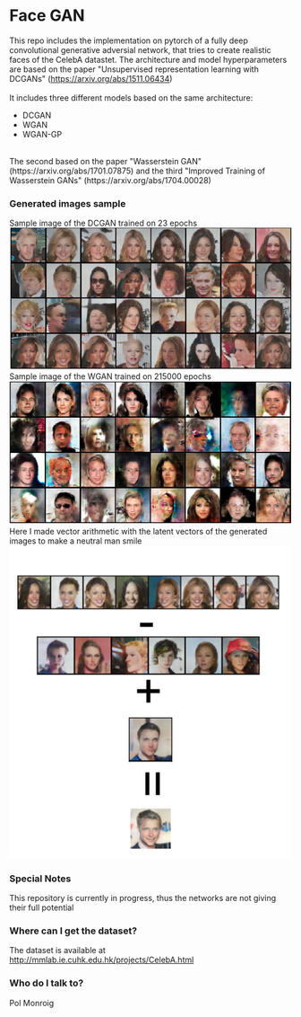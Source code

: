 # Face GAN #

This repo includes the implementation on pytorch of a fully deep convolutional generative adversial network,
that tries to create realistic faces of the CelebA datastet. The architecture and model
hyperparameters are based on the paper
"Unsupervised representation learning with DCGANs" (https://arxiv.org/abs/1511.06434)
<br>
<br>
It includes three different models based on the same architecture:
* DCGAN
* WGAN
* WGAN-GP
<br>
The second based on the paper "Wasserstein GAN" (https://arxiv.org/abs/1701.07875)
and the third "Improved Training of Wasserstein GANs" (https://arxiv.org/abs/1704.00028)

### Generated images sample ###
Sample image of the DCGAN trained on 23 epochs
![Alt text](images/gan_sample_0.png?raw=true "Title")
Sample image of the WGAN trained on 215000 epochs 
![Alt text](images/wgan_sample_0.png?raw=true "Title")
Here I made vector arithmetic with the latent vectors of the generated images to make a neutral man smile
![Alt text](images/face_vector.png?raw=true "Title")


### Special Notes ###
This repository is currently in progress, thus the networks are not giving their full potential 

### Where can I get the dataset? ###
The dataset is available at http://mmlab.ie.cuhk.edu.hk/projects/CelebA.html

### Who do I talk to? ###

Pol Monroig
